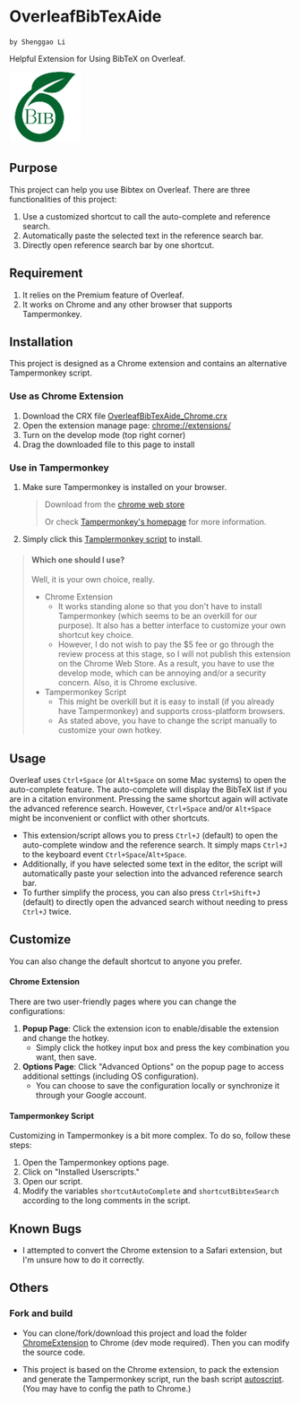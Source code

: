 # OverleafBibTexAide
`by Shenggao Li`

Helpful Extension for Using BibTeX on Overleaf.

![icon](ChromeExtension/resources/icon128.png)

## Purpose
This project can help you use Bibtex on Overleaf.
There are three functionalities of this project:
1. Use a customized shortcut to call the auto-complete and reference search.
2. Automatically paste the selected text in the reference search bar.
3. Directly open reference search bar by one shortcut.

## Requirement
1. It relies on the Premium feature of Overleaf.
2. It works on Chrome and any other browser that supports Tampermonkey.

## Installation
This project is designed as a Chrome extension and contains an alternative Tampermonkey script.

### Use as Chrome Extension
1. Download the CRX file [OverleafBibTexAide_Chrome.crx](OverleafBibTexAide_Chrome.crx)
2. Open the extension manage page: [chrome://extensions/](chrome://extensions/)
3. Turn on the develop mode (top right corner)
4. Drag the downloaded file to this page to install
### Use in Tampermonkey
1. Make sure Tampermonkey is installed on your browser.
   > Download from the [chrome web store](https://chromewebstore.google.com/detail/tampermonkey/dhdgffkkebhmkfjojejmpbldmpobfkfo)
   >
   > Or check [Tampermonkey's homepage](https://www.tampermonkey.net/) for more information.
2. Simply click this [Tamplermonkey script](OverleafBibTexAide_Tampermonkey.user.js) to install.

> #### Which one should I use?
> Well, it is your own choice, really. 
> - Chrome Extension
>   - It works standing alone so that you don't have to install Tampermonkey (which seems to be an overkill for our purpose). It also has a better interface to customize your own shortcut key choice. 
>   - However, I do not wish to pay the $5 fee or go through the review process at this stage, so I will not publish this extension on the Chrome Web Store. As a result, you have to use the develop mode, which can be annoying and/or a security concern. Also, it is Chrome exclusive. 
> - Tampermonkey Script
>   - This might be overkill but it is easy to install (if you already have Tampermonkey) and supports cross-platform browsers.
>   - As stated above, you have to change the script manually to customize your own hotkey.

## Usage

Overleaf uses `Ctrl+Space` (or `Alt+Space` on some Mac systems) to open the auto-complete feature. The auto-complete will display the BibTeX list if you are in a citation environment. Pressing the same shortcut again will activate the advanced reference search. However, `Ctrl+Space` and/or `Alt+Space` might be inconvenient or conflict with other shortcuts.

- This extension/script allows you to press `Ctrl+J` (default) to open the auto-complete window and the reference search. It simply maps `Ctrl+J` to the keyboard event `Ctrl+Space`/`Alt+Space`. 
- Additionally, if you have selected some text in the editor, the script will automatically paste your selection into the advanced reference search bar.
- To further simplify the process, you can also press `Ctrl+Shift+J` (default) to directly open the advanced search without needing to press `Ctrl+J` twice.


## Customize
You can also change the default shortcut to anyone you prefer.

#### Chrome Extension
There are two user-friendly pages where you can change the configurations:

1. **Popup Page**: Click the extension icon to enable/disable the extension and change the hotkey.
   - Simply click the hotkey input box and press the key combination you want, then save.
2. **Options Page**: Click "Advanced Options" on the popup page to access additional settings (including OS configuration).
   - You can choose to save the configuration locally or synchronize it through your Google account.

#### Tampermonkey Script
Customizing in Tampermonkey is a bit more complex. To do so, follow these steps:

1. Open the Tampermonkey options page.
2. Click on "Installed Userscripts."
3. Open our script.
4. Modify the variables `shortcutAutoComplete` and `shortcutBibtexSearch` according to the long comments in the script.


## Known Bugs
- I attempted to convert the Chrome extension to a Safari extension, but I'm unsure how to do it correctly.

## Others

### Fork and build
- You can clone/fork/download this project and load the folder [ChromeExtension](ChromeExtension) to Chrome (dev mode required). Then you can modify the source code.

- This project is based on the Chrome extension, to pack the extension and generate the Tampermonkey script, run the bash script [autoscript](autoscript). (You may have to config the path to Chrome.)
